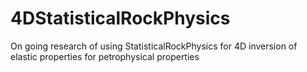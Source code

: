# 4DStatisticalRockPhysics
On going research of using StatisticalRockPhysics for 4D inversion of elastic properties for petrophysical properties
